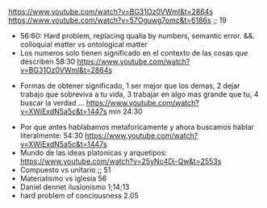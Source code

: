 https://www.youtube.com/watch?v=BG31Oz0VWmI&t=2864s
https://www.youtube.com/watch?v=57Oguwg7omc&t=6186s ;; 19
- 56:60: Hard problem, replacing qualia by numbers, semantic error. &&. colloquial matter vs ontological matter
- Los numeros solo tienen significado en el contexto de las cosas que describen 58:30 https://www.youtube.com/watch?v=BG31Oz0VWmI&t=2864s
* Formas de obtener significado, 1 ser mejor que los demas, 2 dejar trabajo que sobreviva a tu vida, 3 trabajar en algo mas grande que tu, 4 buscar la verdad ... https://www.youtube.com/watch?v=XWiExdN5a5c&t=1447s min 24:30
- Por que antes hablabamos metaforicamente y ahora buscamos hablar literalmente: 54:30 https://www.youtube.com/watch?v=XWiExdN5a5c&t=1447s  
- Mundo de las ideas platonicas y arquetipos: https://www.youtube.com/watch?v=25yNc4Di-Qw&t=2553s
-   Compuesto vs unitario ;; 51
- Materialismo vs iglesia 56
- Daniel dennet ilusionismo 1;14;13
- hard problem of conciousness 2.05